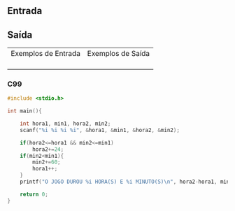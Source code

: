 <html>
<body style="padding: 10px 0px;">
    <div class="header">
<h1></h1>
        <div class="problem">
            <div class="description">
                <p>
</p>
            </div>
            <h2>Entrada</h2>
            <div class="input">
                <p>
</p>
            </div>
            <h2>Saída</h2>
            <div class="output">
                <p>
</p>
            </div>
            <div class="both"></div>
            <table>
                <tbody>
                    <tr>
                        <td>Exemplos de Entrada</td>
                        <td>Exemplos de Saída</td>
                    </tr>
                    <tr>
                        <td class="division">
                            <p>
</p>
                            </p>
                        </td>
                        <td>
                            <p>
</p>
                            </p>
                        </td>
                    </tr>
                </tbody>
            </table>
        </div>
    </div>
</body>
</html>

### C99

```c
#include <stdio.h>

int main(){

    int hora1, min1, hora2, min2;
    scanf("%i %i %i %i", &hora1, &min1, &hora2, &min2);

    if(hora2<=hora1 && min2<=min1)
        hora2+=24;
    if(min2<min1){
        min2+=60;
        hora1++;
    }
    printf("O JOGO DUROU %i HORA(S) E %i MINUTO(S)\n", hora2-hora1, min2-min1);

    return 0;
}
```
